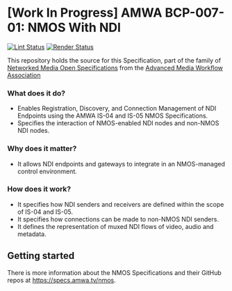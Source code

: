 # \[Work In Progress\] AMWA BCP-007-01: NMOS With NDI

[![Lint Status](https://github.com/AMWA-TV/bcp-007-01/workflows/Lint/badge.svg)](https://github.com/AMWA-TV/bcp-007-01/actions?query=workflow%3ALint)
[![Render Status](https://github.com/AMWA-TV/bcp-007-01/workflows/Render/badge.svg)](https://github.com/AMWA-TV/bcp-007-01/actions?query=workflow%3ARender)

This repository holds the source for this Specification, part of the family of [Networked Media Open Specifications](https://specs.amwa.tv/nmos) from the [Advanced Media Workflow Association](https://amwa.tv)

<!-- INTRO-START -->

### What does it do?

- Enables Registration, Discovery, and Connection Management of NDI Endpoints using the AMWA IS-04 and IS-05 NMOS Specifications.
- Specifies the interaction of NMOS-enabled NDI nodes and non-NMOS NDI nodes.

### Why does it matter?

- It allows NDI endpoints and gateways to integrate in an NMOS-managed control environment.

### How does it work?

- It specifies how NDI senders and receivers are defined within the scope of IS-04 and IS-05.
- It specifies how connections can be made to non-NMOS NDI senders.
- It defines the representation of muxed NDI flows of video, audio and metadata.

<!-- INTRO-END -->

## Getting started

There is more information about the NMOS Specifications and their GitHub repos at <https://specs.amwa.tv/nmos>.
